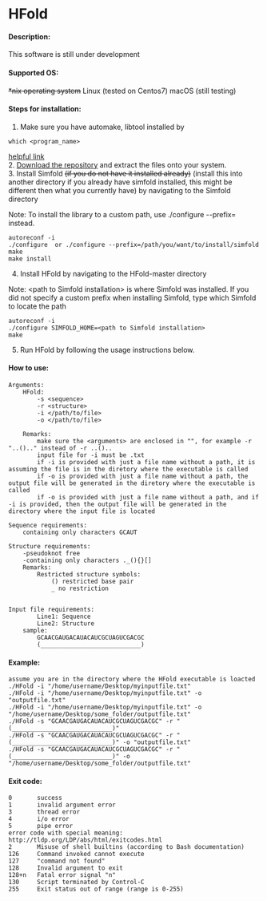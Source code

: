 # HFold

#### Description:
This software is still under development

#### Supported OS: 
~~*nix operating system~~
Linux (tested on Centos7)
macOS (still testing)

#### Steps for installation:
1. Make sure you have automake, libtool installed by 
```
which <program_name>
```
[helpful link](https://stackoverflow.com/questions/9575989/install-autoreconf-on-osx-lion#comment55274804_9782529)       
2. [Download the repository](https://github.com/HosnaJabbari/HFold/archive/master.zip) and extract the files onto your system.        
3. Install Simfold ~~(if you do not have it installed already)~~ (install this into another directory if you already have simfold installed, this might be different then what you currently have) by navigating to the Simfold directory         

Note: To install the library to a custom path, use ./configure --prefix=<custom library path> instead.    
```
autoreconf -i 
./configure  or ./configure --prefix=/path/you/want/to/install/simfold
make  
make install
```
4. Install HFold by navigating to the HFold-master directory        

Note: \<path to Simfold installation\> is where Simfold was installed. If you did not specify a custom prefix when installing Simfold, type which Simfold to locate the path 
```
autoreconf -i     
./configure SIMFOLD_HOME=<path to Simfold installation>    
make  
```
5. Run HFold by following the usage instructions below.   


#### How to use:
    Arguments:
        HFold:
            -s <sequence>
            -r <structure>
            -i </path/to/file>
            -o </path/to/file>

        Remarks:
            make sure the <arguments> are enclosed in "", for example -r "..().." instead of -r ..()..
            input file for -i must be .txt
            if -i is provided with just a file name without a path, it is assuming the file is in the diretory where the executable is called
            if -o is provided with just a file name without a path, the output file will be generated in the diretory where the executable is called
            if -o is provided with just a file name without a path, and if -i is provided, then the output file will be generated in the directory where the input file is located
    
    Sequence requirements:
        containing only characters GCAUT

    Structure requirements:
        -pseudoknot free
        -containing only characters ._(){}[]
        Remarks:
            Restricted structure symbols:
                () restricted base pair
                _ no restriction


    Input file requirements:
            Line1: Sequence
            Line2: Structure
        sample:
            GCAACGAUGACAUACAUCGCUAGUCGACGC
            (____________________________)

#### Example:
    assume you are in the directory where the HFold executable is loacted
    ./HFold -i "/home/username/Desktop/myinputfile.txt"
    ./HFold -i "/home/username/Desktop/myinputfile.txt" -o "outputfile.txt"
    ./HFold -i "/home/username/Desktop/myinputfile.txt" -o "/home/username/Desktop/some_folder/outputfile.txt"
    ./HFold -s "GCAACGAUGACAUACAUCGCUAGUCGACGC" -r "(____________________________)"
    ./HFold -s "GCAACGAUGACAUACAUCGCUAGUCGACGC" -r "(____________________________)" -o "outputfile.txt"
    ./HFold -s "GCAACGAUGACAUACAUCGCUAGUCGACGC" -r "(____________________________)" -o "/home/username/Desktop/some_folder/outputfile.txt"

    
#### Exit code:
    0       success
    1	    invalid argument error 
    3	    thread error
    4       i/o error
    5       pipe error
    error code with special meaning: http://tldp.org/LDP/abs/html/exitcodes.html
    2	    Misuse of shell builtins (according to Bash documentation)
    126	    Command invoked cannot execute
    127	    "command not found"
    128	    Invalid argument to exit	
    128+n	Fatal error signal "n"
    130	    Script terminated by Control-C
    255	    Exit status out of range (range is 0-255)
